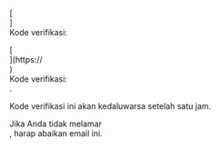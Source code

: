 [<br host>] <br action> Kode verifikasi: <br code>

[<br host>](https://<br host>) <br action> Kode verifikasi: <br code>.

Kode verifikasi ini akan kedaluwarsa setelah satu jam.

Jika Anda tidak melamar <br action>, harap abaikan email ini.